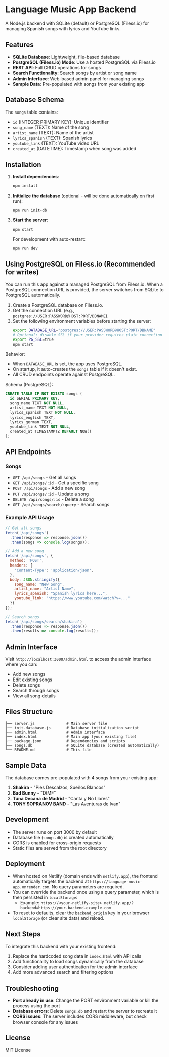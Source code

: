 # Language Music App Backend

A Node.js backend with SQLite (default) or PostgreSQL (Filess.io) for managing Spanish songs with lyrics and YouTube links.

## Features

- **SQLite Database**: Lightweight, file-based database
- **PostgreSQL (Filess.io) Mode**: Use a hosted PostgreSQL via Filess.io
- **REST API**: Full CRUD operations for songs
- **Search Functionality**: Search songs by artist or song name
- **Admin Interface**: Web-based admin panel for managing songs
- **Sample Data**: Pre-populated with songs from your existing app

## Database Schema

The `songs` table contains:
- `id` (INTEGER PRIMARY KEY): Unique identifier
- `song_name` (TEXT): Name of the song
- `artist_name` (TEXT): Name of the artist
- `lyrics_spanish` (TEXT): Spanish lyrics
- `youtube_link` (TEXT): YouTube video URL
- `created_at` (DATETIME): Timestamp when song was added

## Installation

1. **Install dependencies**:
   ```bash
   npm install
   ```

2. **Initialize the database** (optional - will be done automatically on first run):
   ```bash
   npm run init-db
   ```

3. **Start the server**:
   ```bash
   npm start
   ```

   For development with auto-restart:
   ```bash
   npm run dev
   ```

## Using PostgreSQL on Filess.io (Recommended for writes)

You can run this app against a managed PostgreSQL from Filess.io. When a PostgreSQL connection URL is provided, the server switches from SQLite to PostgreSQL automatically.

1. Create a PostgreSQL database on Filess.io.
2. Get the connection URL (e.g., `postgres://USER:PASSWORD@HOST:PORT/DBNAME`).
3. Set the following environment variables before starting the server:
   ```bash
   export DATABASE_URL="postgres://USER:PASSWORD@HOST:PORT/DBNAME"
   # Optional: disable SSL if your provider requires plain connection (default is SSL on)
   export PG_SSL=true
   npm start
   ```

Behavior:
- When `DATABASE_URL` is set, the app uses PostgreSQL.
- On startup, it auto-creates the `songs` table if it doesn't exist.
- All CRUD endpoints operate against PostgreSQL.

Schema (PostgreSQL):
```sql
CREATE TABLE IF NOT EXISTS songs (
  id SERIAL PRIMARY KEY,
  song_name TEXT NOT NULL,
  artist_name TEXT NOT NULL,
  lyrics_spanish TEXT NOT NULL,
  lyrics_english TEXT,
  lyrics_german TEXT,
  youtube_link TEXT NOT NULL,
  created_at TIMESTAMPTZ DEFAULT NOW()
);
```

## API Endpoints

### Songs

- `GET /api/songs` - Get all songs
- `GET /api/songs/:id` - Get a specific song
- `POST /api/songs` - Add a new song
- `PUT /api/songs/:id` - Update a song
- `DELETE /api/songs/:id` - Delete a song
- `GET /api/songs/search/:query` - Search songs

### Example API Usage

```javascript
// Get all songs
fetch('/api/songs')
  .then(response => response.json())
  .then(songs => console.log(songs));

// Add a new song
fetch('/api/songs', {
  method: 'POST',
  headers: {
    'Content-Type': 'application/json',
  },
  body: JSON.stringify({
    song_name: "New Song",
    artist_name: "Artist Name",
    lyrics_spanish: "Spanish lyrics here...",
    youtube_link: "https://www.youtube.com/watch?v=..."
  })
});

// Search songs
fetch('/api/songs/search/shakira')
  .then(response => response.json())
  .then(results => console.log(results));
```

## Admin Interface

Visit `http://localhost:3000/admin.html` to access the admin interface where you can:

- Add new songs
- Edit existing songs
- Delete songs
- Search through songs
- View all song details

## Files Structure

```
├── server.js              # Main server file
├── init-database.js       # Database initialization script
├── admin.html             # Admin interface
├── index.html             # Main app (your existing file)
├── package.json           # Dependencies and scripts
├── songs.db               # SQLite database (created automatically)
└── README.md              # This file
```

## Sample Data

The database comes pre-populated with 4 songs from your existing app:

1. **Shakira** - "Pies Descalzos, Sueños Blancos"
2. **Bad Bunny** - "DtMF"
3. **Tuna Decana de Madrid** - "Canta y No Llores"
4. **TONY SOPRANOV BAND** - "Las Aventuras de Ivan"

## Development

- The server runs on port 3000 by default
- Database file (`songs.db`) is created automatically
- CORS is enabled for cross-origin requests
- Static files are served from the root directory

## Deployment

- When hosted on Netlify (domain ends with `netlify.app`), the frontend automatically targets the backend at `https://language-music-app.onrender.com`. No query parameters are required.
- You can override the backend once using a query parameter, which is then persisted in `localStorage`:
  - Example: `https://<your-netlify-site>.netlify.app/?backend=https://your-backend.example.com`
- To reset to defaults, clear the `backend_origin` key in your browser `localStorage` (or clear site data) and reload.

## Next Steps

To integrate this backend with your existing frontend:

1. Replace the hardcoded song data in `index.html` with API calls
2. Add functionality to load songs dynamically from the database
3. Consider adding user authentication for the admin interface
4. Add more advanced search and filtering options

## Troubleshooting

- **Port already in use**: Change the PORT environment variable or kill the process using the port
- **Database errors**: Delete `songs.db` and restart the server to recreate it
- **CORS issues**: The server includes CORS middleware, but check browser console for any issues

## License

MIT License
